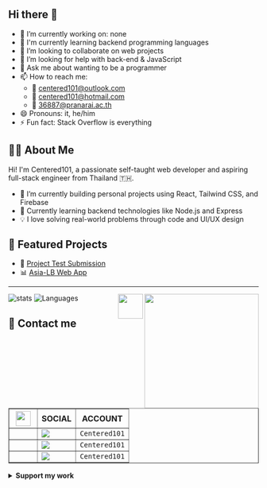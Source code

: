 ## Hi there 👋

- 🔭 I’m currently working on: none  
- 🌱 I'm currently learning backend programming languages  
- 👯 I’m looking to collaborate on web projects  
- 🤔 I’m looking for help with back-end & JavaScript  
- 💬 Ask me about wanting to be a programmer  
- 📫 How to reach me:
  - 📧 centered101@outlook.com
  - 📧 centered101@hotmail.com
  - 📧 36887@pranarai.ac.th
- 😄 Pronouns: it, he/him  
- ⚡ Fun fact: Stack Overflow is everything

## 🙋‍♂️ About Me

Hi! I'm Centered101, a passionate self-taught web developer and aspiring full-stack engineer from Thailand 🇹🇭.

- 🔭 I’m currently building personal projects using React, Tailwind CSS, and Firebase  
- 🌱 Currently learning backend technologies like Node.js and Express  
- 💡 I love solving real-world problems through code and UI/UX design  

## 🔗 Featured Projects

- 🎨 [Project Test Submission](https://project-test-submission.netlify.app)  
- 📊 [Asia-LB Web App](https://asia-lb.web.app)

<hr />

![stats](https://github-readme-stats.vercel.app/api?username=centered101&count_private=true&show_icons=true&hide_border=true&custom_title=📊&#8194;Centered101's&#8194;GitHub&#8194;stats&#8194;ครับน้อง&#8194;~~~&bg_color=00000000)
![Languages](https://github-readme-stats.vercel.app/api/top-langs/?username=centered101&layout=compact&langs_count=10&hide_border=true&custom_title=🌐&#8194;Languages&#8194;🥴&bg_color=00000000)
<img src="https://media.giphy.com/media/M9gbBd9nbDrOTu1Mqx/giphy.gif" align="right" draggable="false" oncontextmenu="return false;" width="230">
<img src="https://media.giphy.com/media/12oufCB0MyZ1Go/giphy.gif" align="right" draggable="false" oncontextmenu="return false;" width="50">

<!-- [![Anurag's GitHub stats](https://github-readme-stats.vercel.app/api?username=Centered101&theme=radical&count_private=true&show_icons=true&hide_border=true&custom_title=📊&#8194;Stats)](https://github.com/Centered101) -->
<!-- [![Top Langs](https://github-readme-stats.vercel.app/api/top-langs/?username=Centered101&langs_count=8&hide_border=true&custom_title=🌐&#8194;Languages&#8194;🥴&bg_color=00000000)](https://github.com/Centered101) -->

## 💬 Contact me

<table border=1 width="100%">
  <thead>
    <tr>
      <th align="center" width="40">
        <img src="https://media.giphy.com/media/WUlplcMpOCEmTGBtBW/giphy.gif" width="30" draggable="false" oncontextmenu="return false;">
      </th>
      <th align="center">SOCIAL</th>
      <th align="center">ACCOUNT</th>
    </tr>
  </thead>
  <tbody>
    <tr>
      <td></td>
      <td>
        <a href="https://instagram.com/centered101">
          <img src="https://img.shields.io/badge/Instagram-%23E4405F.svg?logo=Instagram&logoColor=white">
        </a>
      </td>
      <td><code>Centered101</code></td>
    </tr>
    <tr>
      <td></td>
      <td>
        <a href="https://www.linkedin.com/in/centered101">
          <img src="https://img.shields.io/badge/LinkedIn-%230077B5.svg?logo=linkedin&logoColor=white">
        </a>
      </td>
      <td><code>Centered101</code></td>
    </tr>
    <tr>
      <td></td>
      <td>
        <a href="https://Discordapp.com/users/955850603962183690">
          <img src="https://img.shields.io/badge/Discord-%235865F2.svg?logo=discord&logoColor=white">
        </a>
      </td>
      <td><code>Centered101</code></td>
    </tr>
  </tbody>
</table>

<details>
<summary>
<strong>Support my work</strong></summary>

[!["Buy Me A Coffee"](https://www.buymeacoffee.com/assets/img/custom_images/orange_img.png)](https://www.buymeacoffee.com/Centered101)
[![ko-fi](https://ko-fi.com/img/githubbutton_sm.svg)
](https://ko-fi.com/centered101)
</details>

<!-- Proudly created by (@centered101) -->
